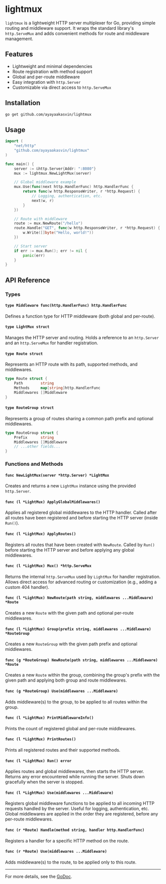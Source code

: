 # lightmux

`lightmux` is a lightweight HTTP server multiplexer for Go, providing simple routing and middleware support. It wraps the standard library's `http.ServeMux` and adds convenient methods for route and middleware management.

## Features

- Lightweight and minimal dependencies
- Route registration with method support
- Global and per-route middleware
- Easy integration with `http.Server`
- Customizable via direct access to `http.ServeMux`

## Installation

```sh
go get github.com/ayayaakasvin/lightmux
```

## Usage

```go
import (
    "net/http"
    "github.com/ayayaakasvin/lightmux"
)

func main() {
    server := &http.Server{Addr: ":8080"}
    mux := lightmux.NewLightMux(server)

    // Global middleware example
    mux.Use(func(next http.HandlerFunc) http.HandlerFunc {
        return func(w http.ResponseWriter, r *http.Request) {
            // Logging, authentication, etc.
            next(w, r)
        }
    })

    // Route with middleware
    route := mux.NewRoute("/hello")
    route.Handle("GET", func(w http.ResponseWriter, r *http.Request) {
        w.Write([]byte("Hello, world!"))
    })

    // Start server
    if err := mux.Run(); err != nil {
        panic(err)
    }
}
```

## API Reference

### Types

#### `type Middleware func(http.HandlerFunc) http.HandlerFunc`

Defines a function type for HTTP middleware (both global and per-route).

#### `type LightMux struct`

Manages the HTTP server and routing. Holds a reference to an `http.Server` and an `http.ServeMux` for handler registration.

#### `type Route struct`

Represents an HTTP route with its path, supported methods, and middlewares.

```go
type Route struct {
    Path        string
    Methods     map[string]http.HandlerFunc
    Middlewares []Middleware
}
```

#### `type RouteGroup struct`

Represents a group of routes sharing a common path prefix and optional middlewares.

```go
type RouteGroup struct {
    Prefix      string
    Middlewares []Middleware
    // ...other fields...
}
```

### Functions and Methods

#### `func NewLightMux(server *http.Server) *LightMux`

Creates and returns a new `LightMux` instance using the provided `http.Server`.

#### `func (l *LightMux) ApplyGlobalMiddlewares()`

Applies all registered global middlewares to the HTTP handler. Called after all routes have been registered and before starting the HTTP server (inside `Run()`).

#### `func (l *LightMux) ApplyRoutes()`

Registers all routes that have been created with `NewRoute`. Called by `Run()` before starting the HTTP server and before applying any global middlewares.

#### `func (l *LightMux) Mux() *http.ServeMux`

Returns the internal `http.ServeMux` used by `LightMux` for handler registration. Allows direct access for advanced routing or customization (e.g., adding a custom 404 handler).

#### `func (l *LightMux) NewRoute(path string, middlewares ...Middleware) *Route`

Creates a new `Route` with the given path and optional per-route middlewares.

#### `func (l *LightMux) Group(prefix string, middlewares ...Middleware) *RouteGroup`

Creates a new `RouteGroup` with the given path prefix and optional middlewares.

#### `func (g *RouteGroup) NewRoute(path string, middlewares ...Middleware) *Route`

Creates a new `Route` within the group, combining the group's prefix with the given path and applying both group and route middlewares.

#### `func (g *RouteGroup) Use(middlewares ...Middleware)`

Adds middleware(s) to the group, to be applied to all routes within the group.

#### `func (l *LightMux) PrintMiddlewareInfo()`

Prints the count of registered global and per-route middlewares.

#### `func (l *LightMux) PrintRoutes()`

Prints all registered routes and their supported methods.

#### `func (l *LightMux) Run() error`

Applies routes and global middlewares, then starts the HTTP server. Returns any error encountered while running the server. Shuts down gracefully when the server is stopped.

#### `func (l *LightMux) Use(middlewares ...Middleware)`

Registers global middleware functions to be applied to all incoming HTTP requests handled by the server. Useful for logging, authentication, etc. Global middlewares are applied in the order they are registered, before any per-route middlewares.

#### `func (r *Route) Handle(method string, handler http.HandlerFunc)`

Registers a handler for a specific HTTP method on the route.

#### `func (r *Route) Use(middlewares ...Middleware)`

Adds middleware(s) to the route, to be applied only to this route.

---

For more details, see the [GoDoc](https://pkg.go.dev/github.com/ayayaakasvin/lightmux).

